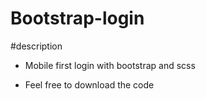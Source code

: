 # Bootstrap-login

#description 
  - Mobile first login with bootstrap and scss


- Feel free to download the code
